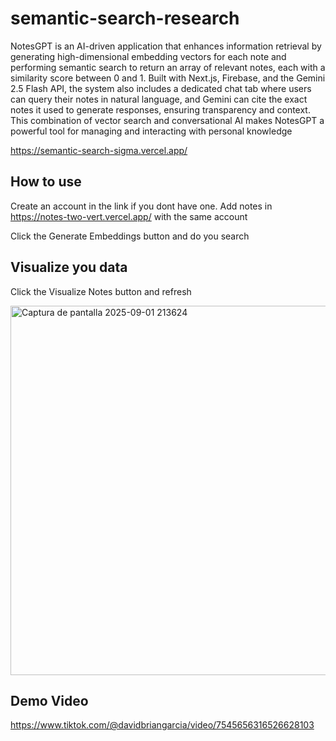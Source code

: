 # semantic-search-research

NotesGPT is an AI-driven application that enhances information retrieval by generating high-dimensional embedding vectors for each note and performing semantic search to return an array of relevant notes, each with a similarity score between 0 and 1. Built with Next.js, Firebase, and the Gemini 2.5 Flash API, the system also includes a dedicated chat tab where users can query their notes in natural language, and Gemini can cite the exact notes it used to generate responses, ensuring transparency and context. This combination of vector search and conversational AI makes NotesGPT a powerful tool for managing and interacting with personal knowledge


https://semantic-search-sigma.vercel.app/

## How to use
Create an account in the link if you dont have one. 
Add notes in https://notes-two-vert.vercel.app/ with the same account

Click the Generate Embeddings button and do you search

## Visualize you data
Click the Visualize Notes button and refresh

<img width="1184" height="591" alt="Captura de pantalla 2025-09-01 213624" src="https://github.com/user-attachments/assets/53daedd9-aadc-4eb2-b7bc-c42e134f10ec" />


## Demo Video

https://www.tiktok.com/@davidbriangarcia/video/7545656316526628103
